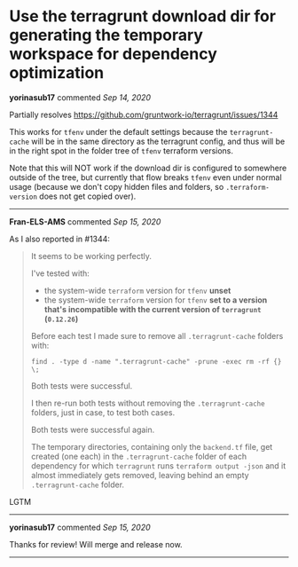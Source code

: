 # Use the terragrunt download dir for generating the temporary workspace for dependency optimization

**yorinasub17** commented *Sep 14, 2020*

Partially resolves https://github.com/gruntwork-io/terragrunt/issues/1344

This works for `tfenv` under the default settings because the `terragrunt-cache` will be in the same directory as the terragrunt config, and thus will be in the right spot in the folder tree of `tfenv` terraform versions.

Note that this will NOT work if the download dir is configured to somewhere outside of the tree, but currently that flow breaks `tfenv` even under normal usage (because we don't copy hidden files and folders, so `.terraform-version` does not get copied over).
<br />
***


**Fran-ELS-AMS** commented *Sep 15, 2020*

As I also reported in #1344:

> It seems to be working perfectly.
> 
> I've tested with:
> - the system-wide `terraform` version for `tfenv` **unset**
> - the system-wide `terraform` version for `tfenv` **set to a version that's incompatible with the current version of `terragrunt` (`0.12.26`)**
> 
> Before each test I made sure to remove all `.terragrunt-cache` folders with:
> ```
> find . -type d -name ".terragrunt-cache" -prune -exec rm -rf {} \;
> ```
> Both tests were successful.
> 
> I then re-run both tests without removing the `.terragrunt-cache` folders, just in case, to test both cases.
> 
> Both tests were successful again.
> 
> The temporary directories, containing only the `backend.tf` file, get created (one each) in the `.terragrunt-cache` folder of each dependency for which `terragrunt` runs `terraform output -json` and it almost immediately gets removed, leaving behind an empty `.terragrunt-cache` folder.

LGTM
***

**yorinasub17** commented *Sep 15, 2020*

Thanks for review! Will merge and release now.
***

